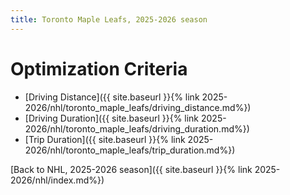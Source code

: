 ```yaml
---
title: Toronto Maple Leafs, 2025-2026 season
---
```


# Optimization Criteria
- [Driving Distance]({{ site.baseurl }}{% link 2025-2026/nhl/toronto_maple_leafs/driving_distance.md%})
- [Driving Duration]({{ site.baseurl }}{% link 2025-2026/nhl/toronto_maple_leafs/driving_duration.md%})
- [Trip Duration]({{ site.baseurl }}{% link 2025-2026/nhl/toronto_maple_leafs/trip_duration.md%})

[Back to NHL, 2025-2026 season]({{ site.baseurl }}{% link 2025-2026/nhl/index.md%})
